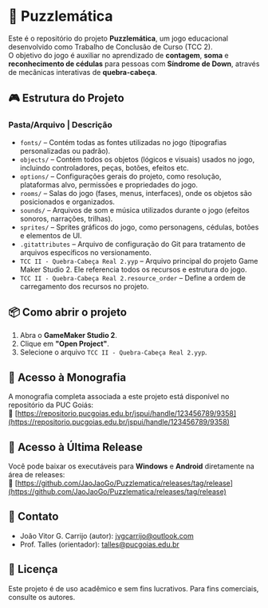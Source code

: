 # 🧩 Puzzlemática
Este é o repositório do projeto **Puzzlemática**, um jogo educacional desenvolvido como Trabalho de Conclusão de Curso (TCC 2).  
O objetivo do jogo é auxiliar no aprendizado de **contagem**, **soma** e **reconhecimento de cédulas** para pessoas com **Síndrome de Down**, através de mecânicas interativas de **quebra-cabeça**.

## 🎮 Estrutura do Projeto
### Pasta/Arquivo | Descrição
- `fonts/` – Contém todas as fontes utilizadas no jogo (tipografias personalizadas ou padrão).
- `objects/` – Contém todos os objetos (lógicos e visuais) usados no jogo, incluindo controladores, peças, botões, efeitos etc.
- `options/` – Configurações gerais do projeto, como resolução, plataformas alvo, permissões e propriedades do jogo.
- `rooms/` – Salas do jogo (fases, menus, interfaces), onde os objetos são posicionados e organizados.
- `sounds/` – Arquivos de som e música utilizados durante o jogo (efeitos sonoros, narrações, trilhas).
- `sprites/` – Sprites gráficos do jogo, como personagens, cédulas, botões e elementos de UI.
- `.gitattributes` – Arquivo de configuração do Git para tratamento de arquivos específicos no versionamento.
- `TCC II - Quebra-Cabeça Real 2.yyp` – Arquivo principal do projeto Game Maker Studio 2. Ele referencia todos os recursos e estrutura do jogo.
- `TCC II - Quebra-Cabeça Real 2.resource_order` – Define a ordem de carregamento dos recursos no projeto.

## 📦 Como abrir o projeto
1. Abra o **GameMaker Studio 2**.
2. Clique em **"Open Project"**.
3. Selecione o arquivo `TCC II - Quebra-Cabeça Real 2.yyp`.

## 📄 Acesso à Monografia
A monografia completa associada a este projeto está disponível no repositório da PUC Goiás:  
🔗 [https://repositorio.pucgoias.edu.br/jspui/handle/123456789/9358](https://repositorio.pucgoias.edu.br/jspui/handle/123456789/9358)

## 🚀 Acesso à Última Release
Você pode baixar os executáveis para **Windows** e **Android** diretamente na área de releases:  
🔗 [https://github.com/JaoJaoGo/Puzzlematica/releases/tag/release](https://github.com/JaoJaoGo/Puzzlematica/releases/tag/release)

## 📧 Contato
- João Vitor G. Carrijo (autor): [jvgcarrijo@outlook.com](mailto:jvgcarrijo@outlook.com)  
- Prof. Talles (orientador): [talles@pucgoias.edu.br](mailto:talles@pucgoias.edu.br)

## 📜 Licença
Este projeto é de uso acadêmico e sem fins lucrativos. Para fins comerciais, consulte os autores.
